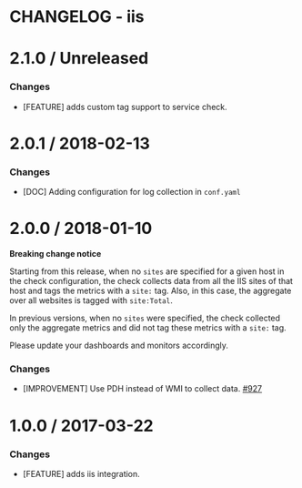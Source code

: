 # CHANGELOG - iis

2.1.0 / Unreleased
==================

### Changes

* [FEATURE] adds custom tag support to service check.

2.0.1 / 2018-02-13
==================
### Changes

* [DOC] Adding configuration for log collection in `conf.yaml`

2.0.0 / 2018-01-10
==================

**Breaking change notice**

Starting from this release, when no `sites` are specified for a given host in the check configuration,
the check collects data from all the IIS sites of that host and tags the metrics with a `site:` tag. Also, in this case, the aggregate
over all websites is tagged with `site:Total`.

In previous versions, when no `sites` were specified, the check collected only the aggregate metrics and did not tag these metrics with
a `site:` tag.

Please update your dashboards and monitors accordingly.

### Changes

* [IMPROVEMENT] Use PDH instead of WMI to collect data. [#927][]


1.0.0 / 2017-03-22
==================

### Changes

* [FEATURE] adds iis integration.

<!--- The following link definition list is generated by PimpMyChangelog --->
[#927]: https://github.com/DataDog/integrations-core/issues/927

